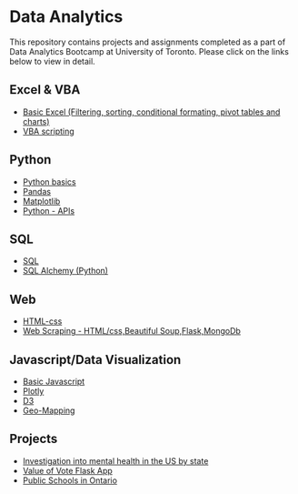 # Data Analytics

This repository contains projects and assignments completed as a part of Data Analytics Bootcamp at University of Toronto. Please click on the links below to view in detail.

## Excel & VBA
* [Basic Excel (Filtering, sorting, conditional formating, pivot tables and charts)](Excel)
* [VBA scripting](VBA)

## Python
* [Python basics](Python-Challenge)
* [Pandas](Pandas)
* [Matplotlib](Matplotlib)
* [Python - APIs](JSON)

## SQL
* [SQL](MySQL)
* [SQL Alchemy (Python)](SQLAlchemy)

## Web 
* [HTML-css](HTML-css)
* [Web Scraping - HTML/css,Beautiful Soup,Flask,MongoDb](Web-Scraping)

## Javascript/Data Visualization
* [Basic Javascript](JavaScript)
* [Plotly](Plotly)
* [D3](D3)
* [Geo-Mapping](Geo-Mapping)

## Projects
* [Investigation into mental health in the US by state](https://github.com/mukjs/Data-Analytics/tree/master/Project%201%20(Group%20Project))
* [Value of Vote Flask App](https://github.com/MichaelWStein/Data)
* [Public Schools in Ontario](https://github.com/mukjs/Data-Analytics/tree/master/Final%20Project)
